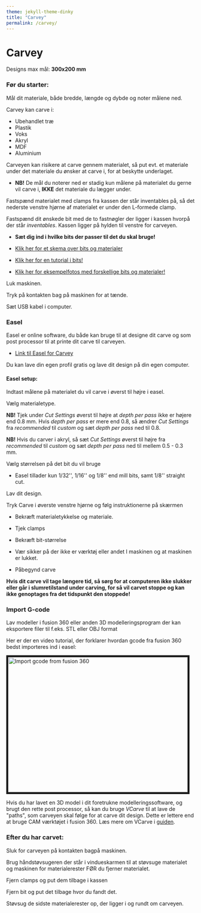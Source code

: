 ```yaml
---
theme: jekyll-theme-dinky
title: "Carvey"
permalink: /carvey/
---
```


# Carvey

Designs max mål: **300x200 mm**

### Før du starter:

Mål dit materiale, både bredde, længde og dybde og noter målene ned.

Carvey kan carve i:
- Ubehandlet træ
- Plastik
- Voks
- Akryl
- MDF
- Aluminium

Carveyen kan risikere at carve gennem materialet, så put evt. et materiale under det materiale du ønsker at
carve i, for at beskytte underlaget.

- **NB!** De mål du noterer ned er stadig kun målene på materialet du gerne vil carve i, **IKKE** det materiale du
lægger under.

Fastspænd materialet med clamps fra kassen der står inventables på, så det nederste
venstre hjørne af materialet er under den L-formede clamp.


Fastspænd dit ønskede bit med de to fastnøgler der ligger i kassen hvorpå der står
*inventables*. Kassen ligger på hylden til venstre for carveyen.
- **Sæt dig ind i hvilke bits der passer til det du skal bruge!**

- [Klik her for et skema over bits og materialer](https://inventables.zendesk.com/hc/en-us/articles/360021943493-Color-Coded-Bit-Chart-Choosing-the-Right-Bit?utm_source=Intercom&utm_medium=email%20XC%20Owner&utm_campaign=%3E%205%20carves%20bit%20poster%20download "Bit skema")
- [Klik her for en tutorial i bits!](https://inventables.desk.com/customer/portal/articles/2850808?b_id=9562&t=0 "Bits 101")
- [Klik her for eksempelfotos med forskellige bits og materialer!](https://inventables.desk.com/customer/portal/articles/2918214-bit-and-material-pairings---photos "Bit eksempelfotos")

Luk maskinen.

Tryk på kontakten bag på maskinen for at tænde.

Sæt USB kabel i computer.


### Easel

Easel er online software, du både kan bruge til at designe dit carve og som post
processor til at printe dit carve til carveyen.

- [Link til Easel for Carvey](http://easel.inventables.com/carvey "Easel Carvey")

Du kan lave din egen profil gratis og lave dit design på din egen computer.

#### Easel setup:

Indtast målene på materialet du vil carve i øverst til højre i easel.

Vælg materialetype.

**NB!** Tjek under *Cut Settings* øverst til højre at *depth per pass* ikke er højere end 0.8 mm. Hvis *depth per pass* er mere end 0.8, så ændrer *Cut Settings* fra *recommended* til *custom* og sæt *depth per pass* ned til 0.8.

**NB!** Hvis du carver i akryl, så sæt *Cut Settings* øverst til højre fra *recommended* til *custom* og sæt *depth per pass* ned til mellem 0.5 - 0.3 mm.

Vælg størrelsen på det bit du vil bruge
- Easel tillader kun 1/32'', 1/16'' og 1/8'' end mill bits, samt 1/8'' straight cut.

Lav dit design.

Tryk Carve i øverste venstre hjørne og følg instruktionerne på skærmen

- Bekræft materialetykkelse og materiale.

- Tjek clamps

- Bekræft bit-størrelse

- Vær sikker på der ikke er værktøj eller andet I maskinen og at maskinen er lukket.

- Påbegynd carve

**Hvis dit carve vil tage længere tid, så sørg for at computeren ikke slukker eller går i slumretilstand under carving, for så vil carvet stoppe og kan ikke genoptages fra det tidspunkt den stoppede!**


### Import G-code

Lav modeller i fusion 360 eller anden 3D modelleringsprogram der kan eksportere filer til f.eks. STL eller OBJ format

Her er der en video tutorial, der forklarer hvordan gcode fra fusion 360 bedst importeres ind i easel:

<a href="http://www.youtube.com/watch?feature=player_embedded&v=DFwXdnKzg2I
" target="_blank"><img src="http://img.youtube.com/vi/DFwXdnKzg2I/0.jpg"
alt="Import gcode from fusion 360" width="480" height="360" border="5" /></a>

Hvis du har lavet en 3D model i dit foretrukne modelleringssoftware, og brugt den rette post processor, så kan du bruge *VCarve* til at lave de "paths", som carveyen skal følge for at carve dit design. Dette er lettere end at bruge CAM værktøjet i fusion 360. Læs mere om VCarve i [guiden](../master/FræsningAf3DModeller.md).


### Efter du har carvet:
Sluk for carveyen på kontakten bagpå maskinen.

Brug håndstøvsugeren der står i vindueskarmen til at støvsuge materialet og maskinen for
materialerester FØR du fjerner materialet.

Fjern clamps og put dem tilbage i kassen

Fjern bit og put det tilbage hvor du fandt det.

Støvsug de sidste materialerester op, der ligger i og rundt om carveyen.
